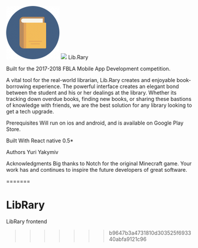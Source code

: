 <img src="https://raw.githubusercontent.com/ypyakymiv/LibRary/master/icon/mipmap-xxhdpi/ic_launcher.png" />
<img src="https://drive.google.com/file/d/1cUNRs0Dz53i_VyFoIukfeHwp22mQuh5W/view?usp=sharing"/>
Lib.Rary

Built for the 2017-2018 FBLA Mobile App Development competition.

A vital tool for the real-world librarian, Lib.Rary creates and enjoyable book-borrowing
experience. The powerful interface creates an elegant bond between the student and his or
her dealings at the library. Whether its tracking down overdue books, finding new books, or
sharing these bastions of knowledge with friends, we are the best solution for any library
looking to get a tech upgrade.

Prerequisites
Will run on ios and android, and is available on Google Play Store.

Built With
React native 0.5*

Authors
Yuri Yakymiv

Acknowledgments
Big thanks to Notch for the original Minecraft game.
Your work has and continues to inspire the future developers of great software.


=======
# LibRary
LibRary frontend
>>>>>>> b9647b3a4731810d303525f693340abfa9121c96
